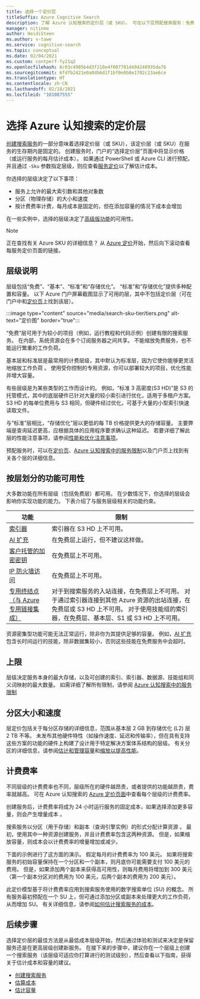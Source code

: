 ```yaml
---
title: 选择一个定价层
titleSuffix: Azure Cognitive Search
description: 了解 Azure 认知搜索的定价层（或 SKU）。 可在以下层预配搜索服务：免费层、基本层和标准层。 标准层在各种资源配置和容量级别中均可用。
manager: nitinme
author: HeidiSteen
ms.author: v-tawe
ms.service: cognitive-search
ms.topic: conceptual
ms.date: 02/04/2021
ms.custom: contperf-fy21q2
ms.openlocfilehash: 6c03c4905b4d3f218e4f007701d494240935da76
ms.sourcegitcommit: 6fdfb2421e0a0db6d1f1bf0e0b0e1702c23ae6ce
ms.translationtype: HT
ms.contentlocale: zh-CN
ms.lasthandoff: 02/18/2021
ms.locfileid: "101087555"
---
```

# <a name="choose-a-pricing-tier-for-azure-cognitive-search"></a>选择 Azure 认知搜索的定价层

[创建搜索服务](search-create-service-portal.md)的一部分意味着选择定价层（或 SKU），该定价层（或 SKU）在服务的生存期内是固定的。 创建服务时，门户的“选择定价层”页面中将显示价格（或运行服务的每月估计成本）。 如果通过 PowerShell 或 Azure CLI 进行预配，并且通过 `-Sku` 参数指定层级，则应查看[服务定价](https://www.azure.cn/pricing/details/search/)以了解估计成本。

你选择的层级决定了以下事项：

+ 服务上允许的最大索引数和其他对象数
+ 分区（物理存储）的大小和速度
+ 按计费费率计费，每月成本是固定的，但在添加容量的情况下成本会增加

在一些实例中，选择的层级决定了[高级版功能](#premium-features)的可用性。

> [!NOTE]
> 正在查找有关 Azure SKU 的详细信息？ 从 [Azure 定价](https://www.azure.cn/pricing/)开始，然后向下滚动查看每服务定价页面的链接。

## <a name="tier-descriptions"></a>层级说明

层级包括“免费”、“基本”、“标准”和“存储优化”。    “标准”和“存储优化”提供多种配置和容量。 以下 Azure 门户屏幕截图显示了可用的层，其中不包括定价层（可在门户中和[定价页](https://www.azure.cn/pricing/details/search/)上找到该层）。 

:::image type="content" source="media/search-sku-tier/tiers.png" alt-text="定价图" border="true":::

“免费”层可用于为较小的项目（例如，运行教程和代码示例）创建有限的搜索服务。 在内部，系统资源会在多个订阅服务器之间共享。 不能缩放免费服务，也不能运行繁重的工作负荷。

基本层和标准层是最常用的计费层级，其中默认为标准层，因为它使你能够更灵活地缩放工作负荷  。 使用受你控制的专用资源，你可以部署较大的项目，优化性能并增大容量。

有些层级是为某些类型的工作而设计的。 例如，“标准 3 高密度(S3 HD)”是 S3 的托管模式，其中的底层硬件已针对大量的较小索引进行优化，适用于多租户方案。 S3 HD 的每单位费用与 S3 相同，但硬件经过优化，可基于大量的小型索引快速读取文件。

与“标准”层相比，“存储优化”层以更低的每 TB 价格提供更大的存储容量。 主要弊端是查询延迟更高，应根据具体的应用程序要求确认这种延迟。 若要详细了解此层的性能注意事项，请参阅[性能和优化注意事项](search-performance-optimization.md)。

预配服务时，可以在[定价页](https://www.azure.cn/pricing/details/search/)、[Azure 认知搜索中的服务限制](search-limits-quotas-capacity.md)以及门户页上找到有关各个层的详细信息。

<a name="premium-features"></a>

## <a name="feature-availability-by-tier"></a>按层划分的功能可用性

大多数功能在所有层级（包括免费层）都可用。 在少数情况下，你选择的层级会影响你实现功能的能力。 下表介绍了与服务层级相关的功能约束。

| 功能 | 限制 |
|---------|-------------|
| [索引器](search-indexer-overview.md) | 索引器在 S3 HD 上不可用。  |
| [AI 扩充](search-security-manage-encryption-keys.md) | 在免费层上运行，但不建议这样做。 |
| [客户托管的加密密钥](search-security-manage-encryption-keys.md) | 在免费层上不可用。 |
| [IP 防火墙访问](service-configure-firewall.md) | 在免费层上不可用。 |
| [专用终结点（与 Azure 专用链接集成）](service-create-private-endpoint.md) | 对于到搜索服务的入站连接，在免费层上不可用。 对于通过索引器连接到其他 Azure 资源的出站连接，在免费层或 S3 HD 上不可用。 对于使用技能组的索引器，在免费层、基本层、S1 或 S3 HD 上不可用。|

资源密集型功能可能无法正常运行，除非你为其提供足够的容量。 例如，[AI 扩充](cognitive-search-concept-intro.md)包含长时间运行的技能，除非数据集较小，否则这些技能在免费服务中会超时。

## <a name="upper-limits"></a>上限

层级决定服务本身的最大存储，以及可创建的索引、索引器、数据源、技能组和同义词映射的最大数量。 如需详细了解所有限制，请参阅 [Azure 认知搜索中的服务限制](search-limits-quotas-capacity.md) 

## <a name="partition-size-and-speed"></a>分区大小和速度

层定价包括关于每分区存储的详细信息，范围从基本层 2 GB 到存储优化 (L2) 层 2 TB 不等。 未发布其他硬件特性（如操作速度、延迟和传输率），但在具有支持这些方案的功能的硬件上构建了设计用于特定解决方案体系结构的层级。 有关分区的详细信息，请参阅[估计和管理容量](search-capacity-planning.md)和[缩放以提高性能](search-performance-optimization.md)。

## <a name="billing-rates"></a>计费费率

不同层级的计费费率也不同，层级所在的硬件越昂贵，或者提供的功能越昂贵，费率就越高。 可在 Azure 认知搜索的 [Azure 定价页面](https://www.azure.cn/pricing/details/search/)中查看每个层级的计费费率。

创建服务后，计费费率将成为 24 小时运行服务的固定成本，如果选择添加更多容量，则会产生增量成本 。

搜索服务以分区（用于存储）和副本（查询引擎实例）的形式分配计算资源 。 最初，使用其中一种资源创建服务，并且计费费率包含这两种资源。 但是，如果缩放容量，则成本会以计费费率的增量增加或减少。

下面的示例进行了这方面的演示。 假定每月的计费费率为 100 美元。 如果将搜索服务的初始容量保持在一个分区和一个副本，则月底你可能需要支付 100 美元的费用。 但是，如果添加两个副本来获得高可用性，则每月费用将增加到 300 美元（第一个副本分区对的费用为 100 美元，后两个副本的费用为 200 美元）。

此定价模型基于将计费费率应用到搜索服务使用的数字搜索单位 (SU) 的概念。 所有服务最初预配在一个 SU 上，但可通过添加分区或副本来处理更大的工作负荷，从而增加 SU。 有关详细信息，请参阅[如何估计搜索服务的成本](search-sku-manage-costs.md)。

## <a name="next-steps"></a>后续步骤

选择定价层的最佳方法是从最低成本层级开始，然后通过体验和测试来决定是保留服务还是在更高层级创建新服务。 在接下来的步骤中，建议你在一个层级上创建一个搜索服务（该层级可适应你打算进行的测试级别），然后查看以下指南，获得关于估计成本和容量的建议。

+ [创建搜索服务](search-create-service-portal.md)
+ [估算成本](search-sku-manage-costs.md)
+ [估计容量](search-sku-manage-costs.md)
